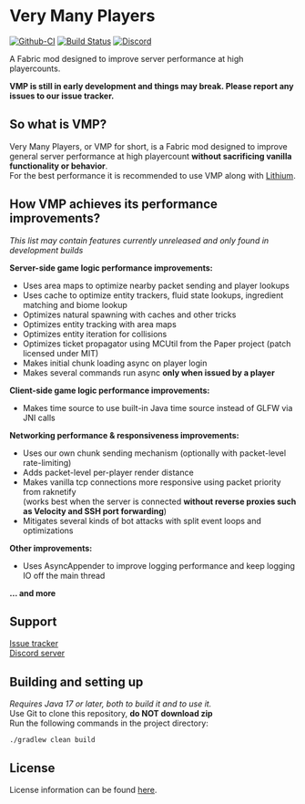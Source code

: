 # Very Many Players

[![Github-CI](https://github.com/RelativityMC/VMP-fabric/workflows/build/badge.svg)](https://github.com/RelativityMC/VMP-fabric/actions/workflows/build.yml)
[![Build Status](https://ci.codemc.io/job/RelativityMC/job/VMP-fabric/job/ver%252F1.18/badge/icon)](https://ci.codemc.io/job/RelativityMC/job/VMP-fabric/job/ver%252F1.18/)
[![Discord](https://img.shields.io/discord/756715786747248641?logo=discord&logoColor=white)](https://discord.io/ishlandbukkit)

A Fabric mod designed to improve server performance at high playercounts. 

**VMP is still in early development and things may break. Please report any issues to our issue tracker.**

## So what is VMP? 
Very Many Players, or VMP for short, is a Fabric mod designed to improve general server performance at high playercount 
**without sacrificing vanilla functionality or behavior**.  
For the best performance it is recommended to use VMP along with [Lithium](https://modrinth.com/mod/lithium).

## How VMP achieves its performance improvements?

*This list may contain features currently unreleased and only found in development builds*

**Server-side game logic performance improvements:**  
- Uses area maps to optimize nearby packet sending and player lookups
- Uses cache to optimize entity trackers, fluid state lookups, ingredient matching and biome lookup
- Optimizes natural spawning with caches and other tricks
- Optimizes entity tracking with area maps
- Optimizes entity iteration for collisions
- Optimizes ticket propagator using MCUtil from the Paper project (patch licensed under MIT)
- Makes initial chunk loading async on player login
- Makes several commands run async **only when issued by a player**

**Client-side game logic performance improvements:**  
- Makes time source to use built-in Java time source instead of GLFW via JNI calls

**Networking performance & responsiveness improvements:**
- Uses our own chunk sending mechanism (optionally with packet-level rate-limiting)
- Adds packet-level per-player render distance
- Makes vanilla tcp connections more responsive using packet priority from raknetify  
  (works best when the server is connected **without reverse proxies such as Velocity and SSH port forwarding**)
- Mitigates several kinds of bot attacks with split event loops and optimizations

**Other improvements:**
- Uses AsyncAppender to improve logging performance and keep logging IO off the main thread

**... and more**

## Support
[Issue tracker](https://github.com/RelativityMC/VMP-fabric/issues)  
[Discord server](https://discord.gg/Kdy8NM5HW4)

## Building and setting up
_Requires Java 17 or later, both to build it and to use it._  
Use Git to clone this repository, **do NOT download zip**  
Run the following commands in the project directory:

```shell
./gradlew clean build
```

## License
License information can be found [here](/LICENSE).


